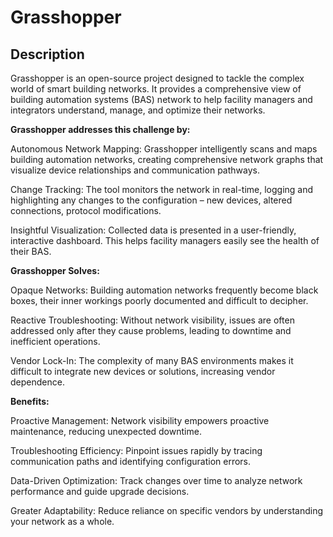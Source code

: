 # Grasshopper

## Description

Grasshopper is an open-source project designed to tackle the complex world of smart building networks. It provides a comprehensive view of building automation systems (BAS) network to help facility managers and integrators understand, manage, and optimize their networks.

**Grasshopper addresses this challenge by:**

Autonomous Network Mapping: Grasshopper intelligently scans and maps building automation networks, creating comprehensive network graphs that visualize device relationships and communication pathways.

Change Tracking: The tool monitors the network in real-time, logging and highlighting any changes to the configuration – new devices, altered connections, protocol modifications.

Insightful Visualization: Collected data is presented in a user-friendly, interactive dashboard. This helps facility managers easily see the health of their BAS.

**Grasshopper Solves:**

Opaque Networks: Building automation networks frequently become black boxes, their inner workings poorly documented and difficult to decipher.

Reactive Troubleshooting: Without network visibility, issues are often addressed only after they cause problems, leading to downtime and inefficient operations.

Vendor Lock-In: The complexity of many BAS environments makes it difficult to integrate new devices or solutions, increasing vendor dependence.

**Benefits:**

Proactive Management: Network visibility empowers proactive maintenance, reducing unexpected downtime.

Troubleshooting Efficiency: Pinpoint issues rapidly by tracing communication paths and identifying configuration errors.

Data-Driven Optimization: Track changes over time to analyze network performance and guide upgrade decisions.

Greater Adaptability: Reduce reliance on specific vendors by understanding your network as a whole.
